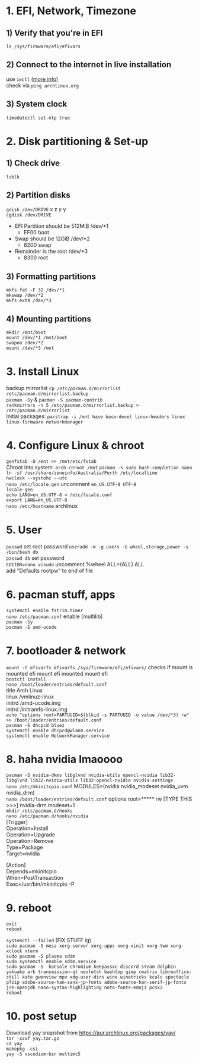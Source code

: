 # 1. EFI, Network, Timezone
## 1) Verify that you're in EFI  
`ls /sys/firmware/efi/efivars`  
## 2) Connect to the internet in live installation  
use `iwctl` ([more info](https://wiki.archlinux.org/title/Iwd#iwctl))  
check via `ping archlinux.org`  
## 3) System clock
`timedatectl set-ntp true`

# 2. Disk partitioning & Set-up
## 1) Check drive
`lsblk`
## 2) Partition disks
`gdisk /dev/DRIVE` x z y y  
`cgdisk /dev/DRIVE`
- EFI Partition should be 512MiB /dev/*1
   - EF00 boot
- Swap should be 12GiB /dev/*2
  - 8200 swap
- Remainder is the root /dev/*3
  - 8300 root
## 3) Formatting partitions
`mkfs.fat -F 32 /dev/*1`  
`mkswap /dev/*2`  
`mkfs.ext4 /dev/*3`
## 4) Mounting partitions
`mkdir /mnt/boot`  
`mount /dev/*1 /mnt/boot`  
`swapon /dev/*2`  
`mount /dev/*3 /mnt`

# 3. Install Linux
backup mirrorlist `cp /etc/pacman.d/mirrorlist /etc/pacman.d/mirrorlist.backup`  
`pacman -Sy` & `pacman -S pacman-contrib`  
`rankmirrors -n 5 /etc/pacman.d/mirrorlist.backup > /etc/pacman.d/mirrorlist`  
Initial packages: `pacstrap -i /mnt base base-devel linux-headers linux linux-firmware networkmanager`

# 4. Configure Linux & chroot
`genfstab -U /mnt >> /mnt/etc/fstab`  
Chroot into system: `arch-chroot /mnt`
`pacman -S sudo bash-completion nano`  
`ln -sf /usr/share/zoneinfo/Australia/Perth /etc/localtime`  
`hwclock --systohc --utc`  
`nano /etc/locale.gen` uncomment `en_US.UTF-8 UTF-8`  
`locale-gen`  
`echo LANG=en_US.UTF-8 > /etc/locale.conf`  
`export LANG=en_US.UTF-8`    
`nano /etc/hostname` archlinux  

# 5. User
`passwd` set root password
`useradd -m -g users -G wheel,storage,power -s /bin/bash db`  
`passwd db` set password  
`EDITOR=nano visudo` uncomment %wheel ALL=(ALL) ALL  
add "Defaults rootpw" to end of file  

# 6. pacman stuff, apps
`systemctl enable fstrim.timer`  
`nano /etc/pacman.conf` enable [multilib]  
`pacman -Sy`  
`pacman -S amd-ucode`

# 7. bootloader & network
`mount -t efivarfs efivarfs /sys/firmware/efi/efivars/` checks if mount is mounted efi mount efi mounted mount efi  
`bootctl install`  
`nano /boot/loader/entries/default.conf`  
title Arch Linux  
linux /vmlinuz-linux  
initrd /amd-ucode.img  
initrd /initramfs-linux.img  
`echo "options root=PARTUUID=$(blkid -s PARTUUID -o value /dev/*3) rw" >> /boot/loader/entries/default.conf`  
`pacman -S dhcpcd bluez`  
`systemctl enable dhcpcd@wlan0.service`  
`systemctl enable NetworkManager.service`

# 8. haha nvidia lmaoooo

`pacman -S nvidia-dkms libglvnd nvidia-utils opencl-nvidia lib32-libglvnd lib32-nvidia-utils lib32-opencl-nvidia nvidia-settings`  
`nano /etc/mkinitcpio.conf`  MODULES=(nvidia nvidia_modeset nvidia_uvm nvidia_drm)  
`nano /boot/loader/entries/default.conf` options root=***** rw [TYPE THIS >>>] nvidia-drm.modeset=1  
`mkdir /etc/pacman.d/hooks`  
`nano /etc/pacman.d/hooks/nvidia`  
[Trigger]  
Operation=Install  
Operation=Upgrade  
Operation=Remove  
Type=Package  
Target=nvidia  
  
[Action]  
Depends=mkinitcpio  
When=PostTransaction  
Exec=/usr/bin/mkinitcpio -P  

# 9. reboot
`exit`  
`reboot`  
  
`systemctl --failed` (FIX STUFF ig)  
`sudo pacman -S mesa xorg-server xorg-apps xorg-xinit xorg-twm xorg-xclock xterm`  
`sudo pacman -S plasma sddm`  
`sudo systemctl enable sddm.service`  
`sudo pacman -S  konsole chromium keepassxc discord steam dolphin yakuake ark transmission-qt neofetch bashtop gimp cmatrix libreoffice-still kate gwenview mpv xdg-user-dirs wine winetricks kcalc spectacle p7zip adobe-source-han-sans-jp-fonts adobe-source-han-serif-jp-fonts jre-openjdk nano-syntax-highlighting noto-fonts-emoji pcsx2`  
`reboot`

# 10. post setup
Download yay snapshot from https://aur.archlinux.org/packages/yay/  
`tar -xzvf yay.tar.gz`  
`cd yay`  
`makepkg -csi`  
`yay -S vscodium-bin multimc5`